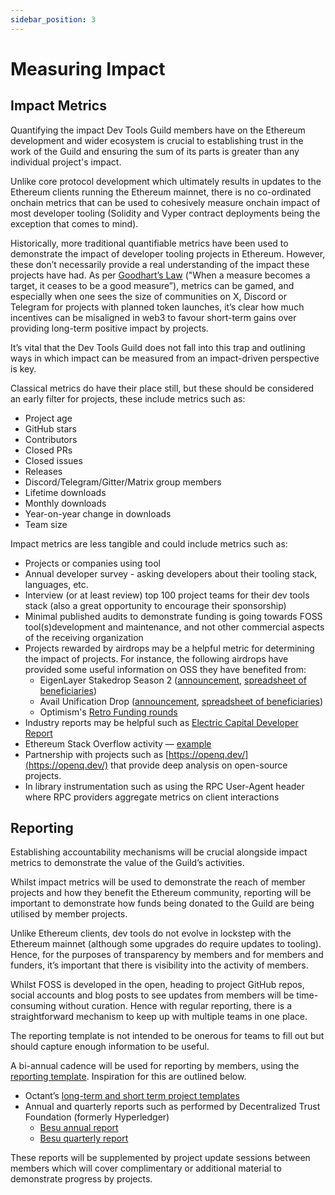 ```yaml
---
sidebar_position: 3
---
```


# Measuring Impact

## Impact Metrics

Quantifying the impact Dev Tools Guild members have on the Ethereum development and wider ecosystem is crucial to establishing trust in the work of the Guild and ensuring the sum of its parts is greater than any individual project's impact.

Unlike core protocol development which ultimately results in updates to the Ethereum clients running the Ethereum mainnet, there is no co-ordinated onchain metrics that can be used to cohesively measure onchain impact of most developer tooling (Solidity and Vyper contract deployments being the exception that comes to mind).

Historically, more traditional quantifiable metrics have been used to demonstrate the impact of developer tooling projects in Ethereum. However, these don’t necessarily provide a real understanding of the impact these projects have had. As per [Goodhart’s Law](https://en.wikipedia.org/wiki/Goodhart%27s_law) ("When a measure becomes a target, it ceases to be a good measure”), metrics can be gamed, and especially when one sees the size of communities on X, Discord or Telegram for projects with planned token launches, it’s clear how much incentives can be misaligned in web3 to favour short-term gains over providing long-term positive impact by projects.

It’s vital that the Dev Tools Guild does not fall into this trap and outlining ways in which impact can be measured from an impact-driven perspective is key.

Classical metrics do have their place still, but these should be considered an early filter for projects, these include metrics such as:

- Project age
- GitHub stars
- Contributors
- Closed PRs
- Closed issues
- Releases
- Discord/Telegram/Gitter/Matrix group members
- Lifetime downloads
- Monthly downloads
- Year-on-year change in downloads
- Team size

Impact metrics are less tangible and could include metrics such as:

- Projects or companies using tool
- Annual developer survey - asking developers about their tooling stack, languages, etc.
- Interview (or at least review) top 100 project teams for their dev tools stack (also a great opportunity to encourage their sponsorship)
- Minimal published audits to demonstrate funding is going towards FOSS tool(s)development and maintenance, and not other commercial aspects of the receiving organization
- Projects rewarded by airdrops may be a helpful metric for determining the impact of projects. For instance, the following airdrops have provided some useful information on OSS they have benefited from:
	- EigenLayer Stakedrop Season 2 ([announcement](https://blog.eigenfoundation.org/season-2-stakedrop/), [spreadsheet of beneficiaries](https://docs.google.com/spreadsheets/d/164W5f7xGzNnd_WKnzRDqTTvlcaRt2mTOnTL0DlnFmhM/edit?ref=blog.eigenfoundation.org&gid=0#gid=0))
	- Avail Unification Drop ([announcement](https://blog.availproject.org/avails-unification-drop/#phase-2), [spreadsheet of beneficiaries](https://docs.google.com/spreadsheets/d/1ju4svzoWbadKZnLiDgQiqgBRVCjqCrSzkpHRtoHEwSs/edit?ref=blog.availproject.org&gid=1131269803#gid=1131269803))
	- Optimism's [Retro Funding rounds](https://atlas.optimism.io/missions)
- Industry reports may be helpful such as [Electric Capital Developer Report](https://www.developerreport.com/developer-report)
- Ethereum Stack Overflow activity — [example](https://ethereum.stackexchange.com/questions/tagged/web3j)
- Partnership with projects such as [https://openq.dev/](https://openq.dev/) that provide deep analysis on open-source projects. 
- In library instrumentation such as using the RPC User-Agent header where RPC providers aggregate metrics on client interactions  

## Reporting

Establishing accountability mechanisms will be crucial alongside impact metrics to demonstrate the value of the Guild’s activities.

Whilst impact metrics will be used to demonstrate the reach of member projects and how they benefit the Ethereum community, reporting will be important to demonstrate how funds being donated to the Guild are being utilised by member projects.

Unlike Ethereum clients, dev tools do not evolve in lockstep with the Ethereum mainnet (although some upgrades do require updates to tooling). Hence, for the purposes of transparency by members and for members and funders, it’s important that there is visibility into the activity of members.

Whilst FOSS is developed in the open, heading to project GitHub repos, social accounts and blog posts to see updates from members will be time-consuming without curation. Hence with regular reporting, there is a straightforward mechanism to keep up with multiple teams in one place.

The reporting template is not intended to be onerous for teams to fill out but should capture enough information to be useful.

A bi-annual cadence will be used for reporting by members, using the [reporting template](../member-resources/reporting-template.md). Inspiration for this are outlined below.

- Octant’s [long-term and short term project templates](https://docs.octant.app/reporting-templates.html#project-proposal-template)
- Annual and quarterly reports such as performed by Decentralized Trust Foundation (formerly Hyperledger) 
	- [Besu annual report](https://toc.hyperledger.org/project-reports/2024/2024-annual-Hyperledger-Besu.html)
	- [Besu quarterly report](https://toc.hyperledger.org/project-reports/2024/2024-Q2-Hyperledger-Besu.html)

These reports will be supplemented by project update sessions between members which will cover complimentary or additional material to demonstrate progress by projects.

